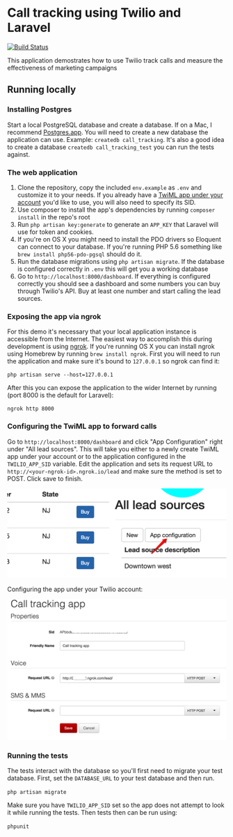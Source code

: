 #  Call tracking using Twilio and Laravel

[![Build Status](https://travis-ci.org/TwilioDevEd/call-tracking-laravel.svg?branch=master)](https://travis-ci.org/TwilioDevEd/call-tracking-laravel)

This application demostrates how to use Twilio track calls and measure
the effectiveness of marketing campaigns

## Running locally

### Installing Postgres

Start a local PostgreSQL database and create a database. If on a
Mac, I recommend [Postgres.app](http://postgresapp.com/). You will
need to create a new database the application can use. Example:
`createdb call_tracking`. It's also a good idea to create a
database `createdb call_tracking_test` you can run the tests against.

### The web application

1. Clone the repository, copy the included `env.example` as `.env` and
   customize it to your needs. If you already have a
   [TwiML app under your account](https://www.twilio.com/user/account/apps)
   you'd like to use, you will also need to specify its SID.
1. Use composer to install the app's dependencies by running `composer
   install` in the repo's root
1. Run `php artisan key:generate` to generate an `APP_KEY` that
   Laravel will use for token and cookies.
1. If you're on OS X you might need to install the PDO drivers
   so Eloquent can connect to your database. If you're running PHP 5.6
   something like `brew install php56-pdo-pgsql` should do it.
1. Run the database migrations using `php artisan migrate`. If the
   database is configured correctly in `.env` this will get you a
   working database
1. Go to `http://localhost:8000/dashboard`. If everything is
   configured correctly you should see a dashboard and some numbers
   you can buy through Twilio's API. Buy at least one number and start
   calling the lead sources.

### Exposing the app via ngrok

For this demo it's necessary that your local application instance is
accessible from the Internet. The easiest way to accomplish this
during development is using [ngrok](https://ngrok.com/). If you're
running OS X you can install ngrok using Homebrew by running `brew
install ngrok`. First you will need to run the application and make
sure it's bound to `127.0.0.1` so ngrok can find it:

```
php artisan serve --host=127.0.0.1
```

After this you can expose the application to the wider Internet by
running (port 8000 is the default for Laravel):

```
ngrok http 8000
```

### Configuring the TwiML app to forward calls

Go to `http://localhost:8000/dashboard` and click "App Configuration"
right under "All lead sources". This will take you either to a newly
create TwiML app under your account or to the application configured
in the `TWILIO_APP_SID` variable. Edit the application and sets its
request URL to `http://<your-ngrok-id>.ngrok.io/lead` and make sure the method
is set to POST. Click save to finish.

![App configuration button](images/app-config-button.png)

Configuring the app under your Twilio account:

![Twilio app configuration](images/app-config.png)

### Running the tests

The tests interact with the database so you'll first need to migrate
your test database. First, set the `DATABASE_URL` to your test
database and then run.

`php artisan migrate`

Make sure you have `TWILIO_APP_SID` set so the app does not attempt to
look it while running the tests. Then tests then can be run using:

`phpunit`
